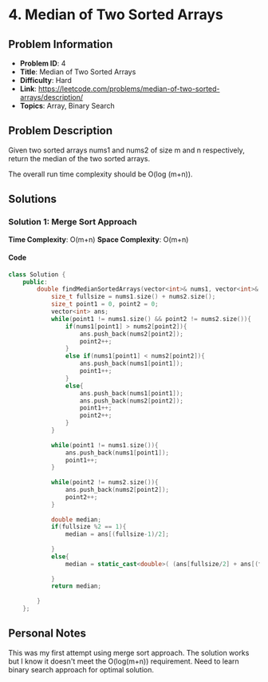 # 4. Median of Two Sorted Arrays

## Problem Information
- **Problem ID**: 4
- **Title**: Median of Two Sorted Arrays
- **Difficulty**: Hard
- **Link**: https://leetcode.com/problems/median-of-two-sorted-arrays/description/
- **Topics**: Array, Binary Search

## Problem Description

Given two sorted arrays nums1 and nums2 of size m and n respectively, return the median of the two sorted arrays.

The overall run time complexity should be O(log (m+n)).

## Solutions

### Solution 1: Merge Sort Approach
**Time Complexity**: O(m+n)
**Space Complexity**: O(m+n)

#### Code
```cpp
class Solution {
    public:
        double findMedianSortedArrays(vector<int>& nums1, vector<int>& nums2) {
            size_t fullsize = nums1.size() + nums2.size();
            size_t point1 = 0, point2 = 0;
            vector<int> ans;
            while(point1 != nums1.size() && point2 != nums2.size()){
                if(nums1[point1] > nums2[point2]){
                    ans.push_back(nums2[point2]);
                    point2++;
                }
                else if(nums1[point1] < nums2[point2]){
                    ans.push_back(nums1[point1]);
                    point1++;
                }
                else{
                    ans.push_back(nums1[point1]);
                    ans.push_back(nums2[point2]);
                    point1++;
                    point2++;
                }
            }
    
            while(point1 != nums1.size()){
                ans.push_back(nums1[point1]);
                point1++;
            }
    
            while(point2 != nums2.size()){
                ans.push_back(nums2[point2]);
                point2++;
            }
            
            double median;
            if(fullsize %2 == 1){
                median = ans[(fullsize-1)/2];
                
            }
            else{
                median = static_cast<double>( (ans[fullsize/2] + ans[(fullsize/2) -1]) ) /2;
        
            }
            return median;
    
        }
    };
```

## Personal Notes
This was my first attempt using merge sort approach. The solution works but I know it doesn't meet the O(log(m+n)) requirement. Need to learn binary search approach for optimal solution.